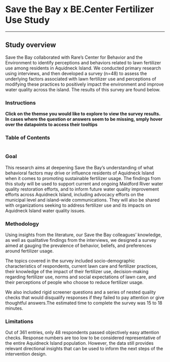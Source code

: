 # **Save the Bay x BE.Center Fertilizer Use Study**
---
## Study overview

Save the Bay collaborated with Rare’s Center for Behavior and the Environment to identify perceptions and behaviors related to lawn fertilizer use among residents in Aquidneck Island. We conducted primary research using interviews, and then developed a survey (n=48) to assess the underlying factors associated with lawn fertilizer use and perceptions of modifying these practices to positively impact the environment and improve water quality across the island. The results of this survey are found below.

### Instructions
**Click on the themse you would like to explore to view the survey results. In cases where the question or answers seem to be missing, smply hover over the datapoints to access their tooltips**

### Table of Contents

```{tableofcontents}
```

### Goal
This research aims at deepening Save the Bay’s understanding of what behavioral factors may drive or influence residents of Aquidneck Island when it comes to promoting sustainable fertilizer usage. The findings from this study will be used to support current and ongoing Maidford River water quality restoration efforts, and to inform future water quality improvement efforts across Aquidneck Island, including advocacy efforts on the municipal level and island-wide communications. They will also be shared with organizations seeking to address fertilizer use and its impacts on Aquidneck Island water quality issues.

### Methodology
Using insights from the literature, our Save the Bay colleagues’ knowledge, as well as qualitative findings from the interviews, we designed a survey aimed at gauging the prevalence of behavior, beliefs, and preferences around fertilizer usage. 

The topics covered in the survey included socio-demographic characteristics of respondents, current lawn care and fertilizer practices, their knowledge of the impact of their fertilizer use, decision-making regarding fertilizer use, norms and social expectations of lawn care, and their perceptions of people who choose to reduce fertilizer usage. 

We also included rigid screener questions and a series of nested quality checks that would disqualify responses if they failed to pay attention or give thoughtful answers.The estimated time to complete the survey was 15 to 18 minutes. 

### Limitations
Out of 361 entries, only 48 respondents passed objectively easy attention checks. Response numbers are too low to be considered representative of the entire Aquidneck Island population. However, the data still provides relevant directional insights that can be used to inform the next steps of the intervention design.


